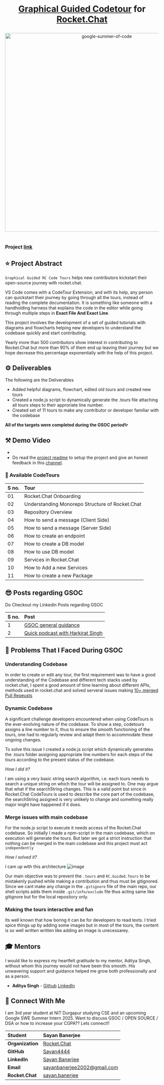 <div align="center">
       <h1> 
        <p>
          <a href="https://github.com/RocketChat/RC.Guided.Tours">Graphical Guided Codetour</a> </a> for <a href="https://rocket.chat/">Rocket.Chat</a>
        </p>
      </h1>
    <a href="https://summerofcode.withgoogle.com/projects/#6521788818784256"><img src="https://i.imgur.com/pgkUceb.png" width="650" alt="google-summer-of-code"></a>
    <br>
</div>
<br>

### Project [link](https://github.com/RocketChat/RC.Guided.Tours)

## ⭐ Project Abstract

`Graphical Guided RC Code Tours` helps new contributors kickstart their open-source journey with rocket.chat.

VS Code comes with a CodeTour Extension, and with its help, any person can quickstart their journey by going through all the tours, instead of reading the complete documentation. It is something like someone with a handholding harness that explains the code in the editor while going through multiple steps in **Exact File And Exact Line**. 

This project involves the development of a set of guided tutorials with diagrams and flowcharts helping new developers to understand the codebase quickly and start contributing.

 Yearly more than 500 contributors show interest in contributing to Rocket.Chat but more than 90% of them end up leaving their journey but we hope decrease this percentage exponentially with the help of this project.

## ⚙️ Deliverables
The following are the Deliverables
- Added helpful diagrams, flowchart, edited old tours  and created new tours
- Created a node.js script to dynamically generate the .tours file attaching all tours steps to their approriate line number.
- Created set of 11 tours to make any contributor or developer familiar with the codebase

**All of the targets were completed during the GSOC period✨**

## ⚒  Demo Video
- [](https://github.com/user-attachments/assets/44e2be20-43ea-4eb7-941d-e05aeaa8f95a)
- Do read the [project readme](https://github.com/RocketChat/RC.Guided.Tours?tab=readme-ov-file#rcguidedtours-for-rocketchat) to setup the project and give an honest feedback in this [channel](https://open.rocket.chat/channel/RC-Guided-Tours).

### 🚢 Available CodeTours

<div align="center">
    
| **S no.** | Tour |
|:--------------------|:-------------------|
| 01 | Rocket.Chat Onboarding |
| 02 | Understanding Monorepo Structure of Rocket.Chat |
| 03 | Repository Overview |
| 04 | How to send a message (Client Side) |
| 05 | How to send a message (Server Side) |
| 06 | How to create an endpoint |
| 07 | How to create a DB model |
| 08 | How to use DB model |
| 09 | Services in Rocket.Chat |
| 10 | How to Add a new Services |
| 11 | How to create a new Package |
</div>

## 😎 Posts regarding GSOC
    
Do Checkout my Linkedin Posts regarding GSOC
    
<div align="center">
    
| **S no.** | Post |
|:--------------------|:-------------------|
| 1 | [GSOC general guidance](https://www.linkedin.com/posts/sayan-banerjee-77603a23b_gsoc-organizations-activity-7206663891857072128-fdbL?utm_source=combined_share_message&utm_medium=member_desktop) |
| 2 | [Quick podcast with Harkirat Singh](https://www.linkedin.com/posts/sayan-banerjee-77603a23b_google-summer-of-code-what-have-they-done-activity-7203385681895673856-bn9d?utm_source=combined_share_message&utm_medium=member_desktop) |
    
</div>

## 🤯 Problems That I Faced During GSOC
### Understanding Codebase

In order to create or edit any tour, the first requirement was to have a good understanding of the Codebase and different tech stacks used by rocket.chat, I spent a good amount of time learning about different APIs, methods used in rocket.chat and solved serveral issues making [10+ merged Pull Reqeusts](https://github.com/search?q=type%3Apr+author%3ASayan4444+is%3Amerged+created%3A%3E%3D2023-11-20+repo%3ARocketChat%2FRocket.Chat+repo%3ARocketChat%2FRocket.Chat.Electron+repo%3ARocketChat%2FDocker.Official.Image+repo%3ARocketChat%2FRocket.Chat.ReactNative+repo%3ARocketChat%2FRocket.Chat.js.SDK+repo%3ARocketChat%2FRocket.Chat.py.SDK+repo%3ARocketChat%2FRocket.Chat.Livechat+repo%3ARocketChat%2FRocket.Chat.Embedded.arm64+repo%3ARocketChat%2FRocket.Chat.Embedded.armhf+repo%3ARocketChat%2Falexa-rocketchat+repo%3ARocketChat%2FOpensource-Contribution-Leaderboard+repo%3ARocketChat%2FApps.GitHub+repo%3ARocketChat%2Ffuselage+repo%3ARocketChat%2Falexa-rocketchat-notification+repo%3ARocketChat%2Falexa-rocketchat-flashbriefing+repo%3ARocketChat%2Falexa-news-publisher+repo%3ARocketChat%2Falexa-rc-multiserver-client+repo%3ARocketChat%2FApps.Rasa+repo%3ARocketChat%2FApps.Dialogflow+repo%3ARocketChat%2FRC4Github+repo%3ARocketChat%2Frocket.chat.app-poll+repo%3ARocketChat%2Fdeveloper-docs+repo%3ARocketChat%2FRC4Community+repo%3ARocketChat%2FRC4Conferences+repo%3ARocketChat%2FApps.Github22+repo%3ARocketChat%2FEmbeddedChat+repo%3ARocketChat%2FRocket.Chat.Demo.App+repo%3ARocketChat%2Fdocs+repo%3ARocketChat%2FApps.Notion+repo%3ARocketChat%2FApps.Whiteboard+-label%3Achore&type=pullrequests)

### Dynamic Codebase
A significant challenge developers encountered when using CodeTours is the ever-evolving nature of the codebase. To show a step, codetours assigns a line number to it, thus to ensure the smooth functioning of the tours, one had to regularly review and adapt them to accommodate these ongoing changes.

To solve this issue I created a node.js script which  dynamically generates the .tours folder assigning appropriate line numbers for each steps of the tours according to the present status of the codebase.

*How I did it?*

I am using a very basic string search algorithm, i.e. each tours needs to search a unique string on which the tour will be assigned to. One may argue that what if the searchString changes. This is a valid point but since in Rocket.Chat CodeTours is used to describe the core part of the codebase, the searchString assigned is very unlikely to change and something really major might have happened if it does.

### Merge issues with main codebase
For the node.js script to execute it needs access of the Rocket.Chat codebase. So initially I made a npm-script in the main codebase, which on execution will generate the tours. But later we got a strict instruction that nothing can be merged in the main codebase and this project must act `independently`


*How I solved it?*

I cam up with this architecture
![image](https://github.com/user-attachments/assets/5834ab00-a782-423c-a16f-d1ee720c3371)


Our main objective was to prevent the `.tours` and `RC.Guided.Tours` to be mistakenly pushed while making a contribution and thus must be gitignored. Since we cant make any change in the `.gitignore` file of the main repo, our shell scripts adds them inside `.git/info/exclude` file thus acting same like gitignore but for the local repository only.


### Making the tours interactive and fun

Its well known that how boring it can be for developers to read texts. I tried spice things up by adding some images but in most of the tours, the content is so well written written like adding an image is unecessarey.

## 🎓 Mentors

I would like to express my heartfelt gratitude to my mentor, Aditya Singh, without whom this journey would not have been this smooth. His unwavering support and guidance helped me grow both professionally and as a person.  


- **Aditya Singh** - [Github](https://github.com/AdityaSingh-02) [LinkedIn](https://www.linkedin.com/in/aditya-singh-76065422b/)

## 💬 Connect With Me    
I am 3rd year student at NIT Durgapur studying CSE and an upcoming Google SWE Summer Intern 2025. Want to discuss GSOC / OPEN SOURCE / DSA or how to increase your CGPA?? Lets connect!! 
<div align="center">

| **Student** | Sayan Banerjee |
|:--------------------|:-------------------|
| **Organization** | [Rocket.Chat](https://rocket.chat/) |
| **GitHub** | [Sayan4444](https://github.com/Sayan4444) |
| **LinkedIn** | [Sayan Banerjee](https://www.linkedin.com/in/sayan-banerjee-77603a23b/) |
| **Email** | sayanbanerjee2002@gmail.com |
| **Rocket.Chat** | [sayan.banerjee](https://open.rocket.chat/direct/sayan.banerjee) |
</div>
